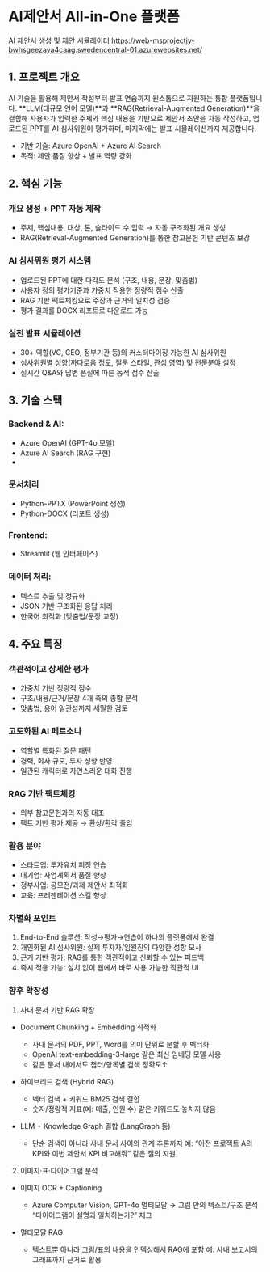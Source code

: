 # AI제안서 All-in-One 플랫폼
AI 제안서 생성 및 제안 시뮬레이터
https://web-msprojectjy-bwhsgeezaya4caag.swedencentral-01.azurewebsites.net/

## 1. 프로젝트 개요
AI 기술을 활용해 제안서 작성부터 발표 연습까지 원스톱으로 지원하는 통합 플랫폼입니다. 
**LLM(대규모 언어 모델)**과 **RAG(Retrieval-Augmented Generation)**을 결합해 사용자가 입력한 주제와 핵심 내용을 기반으로 제안서 초안을 자동 작성하고, 업로드된 PPT를 AI 심사위원이 평가하며, 마지막에는 발표 시뮬레이션까지 제공합니다.
- 기반 기술: Azure OpenAI + Azure AI Search
- 목적: 제안 품질 향상 + 발표 역량 강화

## 2. 핵심 기능
### 개요 생성 + PPT 자동 제작
- 주제, 핵심내용, 대상, 톤, 슬라이드 수 입력 → 자동 구조화된 개요 생성
- RAG(Retrieval-Augmented Generation)를 통한 참고문헌 기반 콘텐츠 보강

### AI 심사위원 평가 시스템
- 업로드된 PPT에 대한 다각도 분석 (구조, 내용, 문장, 맞춤법)
- 사용자 정의 평가기준과 가중치 적용한 정량적 점수 산출
- RAG 기반 팩트체킹으로 주장과 근거의 일치성 검증
- 평가 결과를 DOCX 리포트로 다운로드 가능

### 실전 발표 시뮬레이션 
- 30+ 역할(VC, CEO, 정부기관 등)의 커스터마이징 가능한 AI 심사위원
- 심사위원별 성향(까다로움 정도, 질문 스타일, 관심 영역) 및 전문분야 설정
- 실시간 Q&A와 답변 품질에 따른 동적 점수 산출

## 3. 기술 스택
### Backend & AI:
- Azure OpenAI (GPT-4o 모델)
- Azure AI Search (RAG 구현)
- 
### 문서처리
- Python-PPTX (PowerPoint 생성)
- Python-DOCX (리포트 생성)

### Frontend:
- Streamlit (웹 인터페이스)

### 데이터 처리:
- 텍스트 추출 및 정규화
- JSON 기반 구조화된 응답 처리
- 한국어 최적화 (맞춤법/문장 교정)

## 4. 주요 특징
### 객관적이고 상세한 평가
- 가중치 기반 정량적 점수
- 구조/내용/근거/문장 4개 축의 종합 분석
- 맞춤법, 용어 일관성까지 세밀한 검토

### 고도화된 AI 페르소나
- 역할별 특화된 질문 패턴
- 경력, 회사 규모, 투자 성향 반영
- 일관된 캐릭터로 자연스러운 대화 진행

### RAG 기반 팩트체킹
- 외부 참고문헌과의 자동 대조
- 팩트 기반 평가 제공 → 환상/환각 줄임

### 활용 분야
- 스타트업: 투자유치 피칭 연습
- 대기업: 사업계획서 품질 향상
- 정부사업: 공모전/과제 제안서 최적화
- 교육: 프레젠테이션 스킬 향상

### 차별화 포인트
1. End-to-End 솔루션: 작성→평가→연습이 하나의 플랫폼에서 완결
2. 개인화된 AI 심사위원: 실제 투자자/임원진의 다양한 성향 모사
3. 근거 기반 평가: RAG를 통한 객관적이고 신뢰할 수 있는 피드백
4. 즉시 적용 가능: 설치 없이 웹에서 바로 사용 가능한 직관적 UI

### 향후 확장성
1. 사내 문서 기반 RAG 확장
- Document Chunking + Embedding 최적화
  - 사내 문서의 PDF, PPT, Word를 의미 단위로 분할 후 벡터화
  - OpenAI text-embedding-3-large 같은 최신 임베딩 모델 사용
  - 같은 문서 내에서도 챕터/항목별 검색 정확도↑

- 하이브리드 검색 (Hybrid RAG)
  - 벡터 검색 + 키워드 BM25 검색 결합
  - 숫자/정량적 지표(예: 매출, 인원 수) 같은 키워드도 놓치지 않음

- LLM + Knowledge Graph 결합 (LangGraph 등)
  - 단순 검색이 아니라 사내 문서 사이의 관계 추론까지
    예: “이전 프로젝트 A의 KPI와 이번 제안서 KPI 비교해줘” 같은 질의 지원

2. 이미지·표·다이어그램 분석
- 이미지 OCR + Captioning
  - Azure Computer Vision, GPT-4o 멀티모달 → 그림 안의 텍스트/구조 분석
    “다이어그램이 설명과 일치하는가?” 체크

- 멀티모달 RAG
  - 텍스트뿐 아니라 그림/표의 내용을 인덱싱해서 RAG에 포함
    예: 사내 보고서의 그래프까지 근거로 활용
